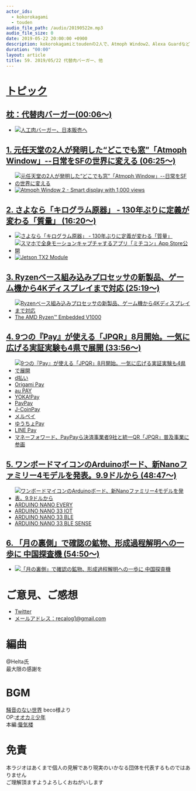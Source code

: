```yaml
---
actor_ids:
  - kokorokagami
  - touden
audio_file_path: /audio/20190522m.mp3
audio_file_size: 0
date: 2019-05-22 20:00:00 +0900
description: kokorokagamiとtoudenの2人で、Atmoph Window2、Alexa Guardなどについて話しました。
duration: "00:00"
layout: article
title: 59. 2019/05/22 代替肉バーガー、他
---
```

# <u>トピック</u>

## <u>枕：代替肉バーガー(00:06～)</u>

- [![人工肉バーガー、日本販売へ](https://s3-ap-northeast-1.amazonaws.com/japanindepth/wp-content/uploads/2019/04/JB190426yuka02-700x524.jpg)](https://japan-indepth.jp/?p=45427)

## <u>1. 元任天堂の2人が発明した“どこでも窓”「Atmoph Window」--日常をSFの世界に変える (06:25～)</u>

- [![元任天堂の2人が発明した“どこでも窓”「Atmoph Window」--日常をSFの世界に変える](https://image.itmedia.co.jp/news/articles/1905/15/koya_5cdaeb2e71d6e.jpg)](https://japan.cnet.com/article/35137145/)
- [![Atmoph Window 2 - Smart display with 1,000 views](https://img.youtube.com/vi/i9WT96ZXOSA/0.jpg)](https://www.youtube.com/watch?v=i9WT96ZXOSA)

## <u>2. さよなら「キログラム原器」 - 130年ぶりに定義が変わる「質量」  (16:20～)</u>

- [![さよなら「キログラム原器」 - 130年ぶりに定義が変わる「質量」](https://news.mynavi.jp/article/20181113-723327/images/014.jpg)](https://news.mynavi.jp/article/20181113-723327/)
- [![スマホで全身モーションキャプチャするアプリ「ミチコン」App Store公開](https://img.youtube.com/vi/wBU8xoAt2TY/0.jpg)](https://www.youtube.com/watch?v=wBU8xoAt2TY)
- [![Jetson TX2 Module](https://developer.nvidia.com/sites/default/files/akamai/embedded/images/jetsontx2/TX2_Module_170203_0017_TRANSP_2000px.png)](https://developer.nvidia.com/embedded/buy/jetson-tx2)

## <u>3. Ryzenベース組み込みプロセッサの新製品、ゲーム機から4Kディスプレイまで対応  (25:19～)</u>

- [![Ryzenベース組み込みプロセッサの新製品、ゲーム機から4Kディスプレイまで対応](https://www.amd.com/system/files/styles/992px/private/2019-04/17570-ryzen-embedded-wordmark-logo-chip-transparent-1260x709.png?itok=RGQXT1z7)](https://monoist.atmarkit.co.jp/mn/articles/1905/09/news045.html)
- [The AMD Ryzen™ Embedded V1000](https://www.amd.com/en/products/embedded-ryzen-v1000-series)

## <u>4. 9つの『Pay』が使える「JPQR」8月開始。一気に広げる実証実験も4県で展開 (33:56～)</u>

- [![9つの『Pay』が使える「JPQR」8月開始。一気に広げる実証実験も4県で展開](https://s.aolcdn.com/hss/storage/midas/4b28ee51bab9fa7981b51b6628dc43c6/206504925/dims.jpg)](https://japanese.engadget.com/2019/05/20/9-pay-jpqr-8-4/)
- [d払い](https://service.smt.docomo.ne.jp/keitai_payment/)
- [Origami Pay](https://origami.com/origami-pay/)
- [au PAY](https://news.kddi.com/kddi/corporate/newsrelease/2019/04/04/3690.html)
- [YOKA!Pay](https://www.fukuokabank.co.jp/personal/service/yokapay/)
- [PayPay](https://paypay.ne.jp/)
- [J-CoinPay](https://j-coin.jp/)
- [メルペイ](https://www.merpay.com/)
- [ゆうちょPay](https://www.jp-bank.japanpost.jp/kojin/sokin/yuchopay/kj_sk_yp_index.html)
- [LINE Pay](https://line.me/en/pay)
- [マネーフォワード、PayPayら決済事業者9社と統一QR「JPQR」普及事業に参画](https://moneyzine.jp/article/detail/216085)

## <u>5. ワンボードマイコンのArduinoボード、新Nanoファミリー4モデルを発表。9.9ドルから (48:47～)</u>

- [![ワンボードマイコンのArduinoボード、新Nanoファミリー4モデルを発表。9.9ドルから](https://o.aolcdn.com/images/dims?resize=2000%2C2000%2Cshrink&image_uri=https%3A%2F%2Fs.yimg.com%2Fos%2Fcreatr-uploaded-images%2F2019-05%2Fb4aeea40-7aa7-11e9-a6f7-a0677e86f13a&client=a1acac3e1b3290917d92&signature=fe7049ca8d56d9b19b486755fb6e2226eece396a)](https://japanese.engadget.com/2019/05/20/arduino-nano-4-9-9/)
- [ARDUINO NANO EVERY](https://store.arduino.cc/usa/nano-every)
- [ARDUINO NANO 33 IOT](https://store.arduino.cc/usa/nano-33-iot)
- [ARDUINO NANO 33 BLE](https://store.arduino.cc/usa/nano-33-ble)
- [ARDUINO NANO 33 BLE SENSE](https://store.arduino.cc/usa/nano-33-ble-sense)

## <u>6. 「月の裏側」で確認の鉱物、形成過程解明への一歩に 中国探査機  (54:50～)</u>

- [![「月の裏側」で確認の鉱物、形成過程解明への一歩に 中国探査機](https://afpbb.ismcdn.jp/mwimgs/e/d/-/img_ed37e7cc3c2209ff1e33954f6770b3f1316369.jpg)](https://www.afpbb.com/articles/-/3225244)

# ご意見、ご感想
- [Twitter](https://twitter.com/recalog1)
- [メールアドレス：recalog1@gmail.com](recalog1@gmail.com)

# 編曲

@Helta氏  
最大限の感謝を  

# BGM

[騒音のない世界](http://noiselessworld.net/) beco様より  
OP:[オオカミ少年](https://soundcloud.com/baron1_3/wolfboy)  
本編:[蜃気楼](https://soundcloud.com/baron1_3/shinkirou)  

# 免責

本ラジオはあくまで個人の見解であり現実のいかなる団体を代表するものではありません  
ご理解頂ますようよろしくおねがいします  